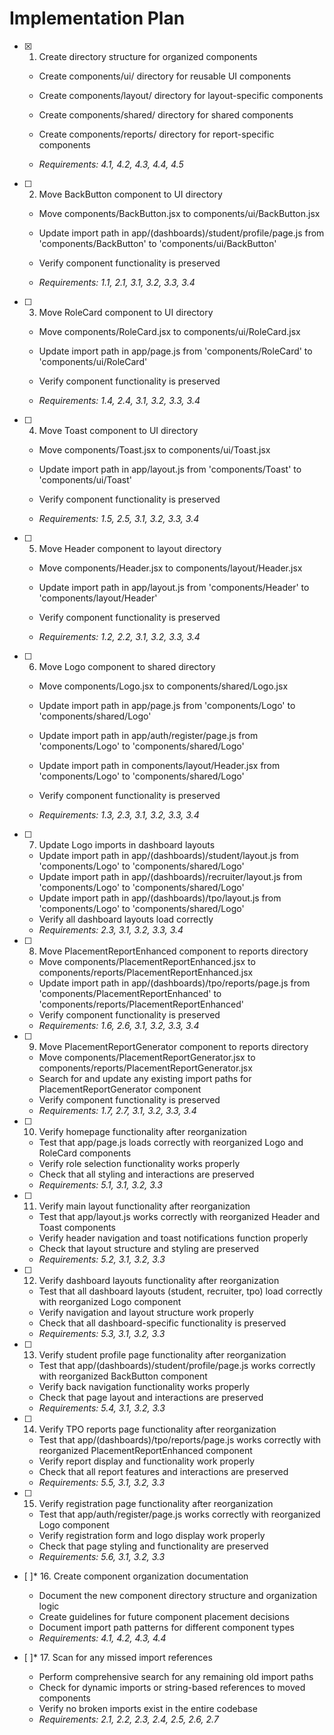 # Implementation Plan

- [x] 1. Create directory structure for organized components



  - Create components/ui/ directory for reusable UI components
  - Create components/layout/ directory for layout-specific components
  - Create components/shared/ directory for shared components
  - Create components/reports/ directory for report-specific components


  - _Requirements: 4.1, 4.2, 4.3, 4.4, 4.5_

- [ ] 2. Move BackButton component to UI directory
  - Move components/BackButton.jsx to components/ui/BackButton.jsx


  - Update import path in app/(dashboards)/student/profile/page.js from 'components/BackButton' to 'components/ui/BackButton'
  - Verify component functionality is preserved
  - _Requirements: 1.1, 2.1, 3.1, 3.2, 3.3, 3.4_



- [ ] 3. Move RoleCard component to UI directory
  - Move components/RoleCard.jsx to components/ui/RoleCard.jsx
  - Update import path in app/page.js from 'components/RoleCard' to 'components/ui/RoleCard'
  - Verify component functionality is preserved


  - _Requirements: 1.4, 2.4, 3.1, 3.2, 3.3, 3.4_

- [ ] 4. Move Toast component to UI directory
  - Move components/Toast.jsx to components/ui/Toast.jsx


  - Update import path in app/layout.js from 'components/Toast' to 'components/ui/Toast'
  - Verify component functionality is preserved
  - _Requirements: 1.5, 2.5, 3.1, 3.2, 3.3, 3.4_

- [ ] 5. Move Header component to layout directory
  - Move components/Header.jsx to components/layout/Header.jsx

  - Update import path in app/layout.js from 'components/Header' to 'components/layout/Header'
  - Verify component functionality is preserved
  - _Requirements: 1.2, 2.2, 3.1, 3.2, 3.3, 3.4_

- [ ] 6. Move Logo component to shared directory
  - Move components/Logo.jsx to components/shared/Logo.jsx


  - Update import path in app/page.js from 'components/Logo' to 'components/shared/Logo'
  - Update import path in app/auth/register/page.js from 'components/Logo' to 'components/shared/Logo'
  - Update import path in components/layout/Header.jsx from 'components/Logo' to 'components/shared/Logo'
  - Verify component functionality is preserved


  - _Requirements: 1.3, 2.3, 3.1, 3.2, 3.3, 3.4_

- [ ] 7. Update Logo imports in dashboard layouts
  - Update import path in app/(dashboards)/student/layout.js from 'components/Logo' to 'components/shared/Logo'
  - Update import path in app/(dashboards)/recruiter/layout.js from 'components/Logo' to 'components/shared/Logo'
  - Update import path in app/(dashboards)/tpo/layout.js from 'components/Logo' to 'components/shared/Logo'
  - Verify all dashboard layouts load correctly
  - _Requirements: 2.3, 3.1, 3.2, 3.3, 3.4_

- [ ] 8. Move PlacementReportEnhanced component to reports directory
  - Move components/PlacementReportEnhanced.jsx to components/reports/PlacementReportEnhanced.jsx
  - Update import path in app/(dashboards)/tpo/reports/page.js from 'components/PlacementReportEnhanced' to 'components/reports/PlacementReportEnhanced'
  - Verify component functionality is preserved
  - _Requirements: 1.6, 2.6, 3.1, 3.2, 3.3, 3.4_

- [ ] 9. Move PlacementReportGenerator component to reports directory
  - Move components/PlacementReportGenerator.jsx to components/reports/PlacementReportGenerator.jsx
  - Search for and update any existing import paths for PlacementReportGenerator component
  - Verify component functionality is preserved
  - _Requirements: 1.7, 2.7, 3.1, 3.2, 3.3, 3.4_

- [ ] 10. Verify homepage functionality after reorganization
  - Test that app/page.js loads correctly with reorganized Logo and RoleCard components
  - Verify role selection functionality works properly
  - Check that all styling and interactions are preserved
  - _Requirements: 5.1, 3.1, 3.2, 3.3_

- [ ] 11. Verify main layout functionality after reorganization
  - Test that app/layout.js works correctly with reorganized Header and Toast components
  - Verify header navigation and toast notifications function properly
  - Check that layout structure and styling are preserved
  - _Requirements: 5.2, 3.1, 3.2, 3.3_

- [ ] 12. Verify dashboard layouts functionality after reorganization
  - Test that all dashboard layouts (student, recruiter, tpo) load correctly with reorganized Logo component
  - Verify navigation and layout structure work properly
  - Check that all dashboard-specific functionality is preserved
  - _Requirements: 5.3, 3.1, 3.2, 3.3_

- [ ] 13. Verify student profile page functionality after reorganization
  - Test that app/(dashboards)/student/profile/page.js works correctly with reorganized BackButton component
  - Verify back navigation functionality works properly
  - Check that page layout and interactions are preserved
  - _Requirements: 5.4, 3.1, 3.2, 3.3_

- [ ] 14. Verify TPO reports page functionality after reorganization
  - Test that app/(dashboards)/tpo/reports/page.js works correctly with reorganized PlacementReportEnhanced component
  - Verify report display and functionality work properly
  - Check that all report features and interactions are preserved
  - _Requirements: 5.5, 3.1, 3.2, 3.3_

- [ ] 15. Verify registration page functionality after reorganization
  - Test that app/auth/register/page.js works correctly with reorganized Logo component
  - Verify registration form and logo display work properly
  - Check that page styling and functionality are preserved
  - _Requirements: 5.6, 3.1, 3.2, 3.3_

- [ ]* 16. Create component organization documentation
  - Document the new component directory structure and organization logic
  - Create guidelines for future component placement decisions
  - Document import path patterns for different component types
  - _Requirements: 4.1, 4.2, 4.3, 4.4_

- [ ]* 17. Scan for any missed import references
  - Perform comprehensive search for any remaining old import paths
  - Check for dynamic imports or string-based references to moved components
  - Verify no broken imports exist in the entire codebase
  - _Requirements: 2.1, 2.2, 2.3, 2.4, 2.5, 2.6, 2.7_